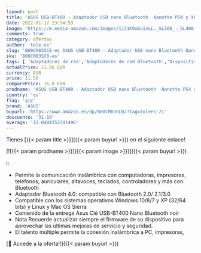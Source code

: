 ```yaml
---
layout: post
title: 'ASUS USB-BT400 - Adaptador USB nano Bluetooth  Nanette PS4 y Xbox One en PC  Bluetooth 4.0 '
date: 2022-01-17 23:54:53
image: 'https://m.media-amazon.com/images/I/21K9x6uivLL._SL500_._SL400_.jpg'
comments: true
category: ofertas
author: 'tole.es'
slug: 'B00CM83SC0-es ASUS USB-BT400 - Adaptador USB nano Bluetooth Nanette PS4...'
sku: 'B00CM83SC0-es'
tags: [ 'Adaptadores de red','Adaptadores de red Bluetooth','Dispositivos de red','Informática','asus','ps4','xbox', ]
actualPrice: 11.56 EUR
currency: EUR
price: 11.56
comparePrice: 16.8 EUR
prodname: 'ASUS USB-BT400 - Adaptador USB nano Bluetooth  Nanette PS4 y Xbox One en PC  Bluetooth 4.0 '
country: 'es'
flag: '🇪🇸'
brand: 'ASUS'
buyurl: 'https://www.amazon.es/dp/B00CM83SC0/?tag=tolees-21'
descuento: '31.19'
average: '12.0484353741496'
---
```


Tienes [{{< param title >}}]({{< param buyurl >}}) en el siguiente enlace!

[![{{< param prodname >}}]({{< param image >}})]({{< param buyurl >}})

ℹ️:

- Permite la comunicación inalámbrica con computadoras, impresoras, teléfonos, auriculares, altavoces, teclados, controladores y más con Bluetooth
- Adaptador Bluetooth 4.0: compatible con Bluetooth 2.0/ 2.1/3.0
- Compatible con los sistemas operativos Windows 10/8/7 y XP (32/64 bits) y Linux y Mac OS Sierra
- Contenido de la entrega Asus Clé USB-BT400 Nano Bluetooth noir
- Nota Recuerde actualizar siempre el firmware de su dispositivo para aprovechar las últimas mejoras de servicio y seguridad.
- El talento múltiple permite la conexión inalámbrica a PC, impresoras,

[🛒 Accede a la oferta!!]({{< param buyurl >}})
